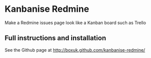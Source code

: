 Kanbanise Redmine
=================

Make a Redmine issues page look like a Kanban board such as Trello

Full instructions and installation
----------------------------------

See the Github page at http://boxuk.github.com/kanbanise-redmine/

